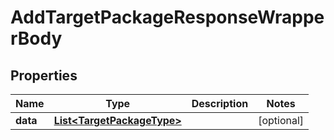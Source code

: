 

# AddTargetPackageResponseWrapperBody


## Properties

Name | Type | Description | Notes
------------ | ------------- | ------------- | -------------
**data** | [**List&lt;TargetPackageType&gt;**](TargetPackageType.md) |  |  [optional]



